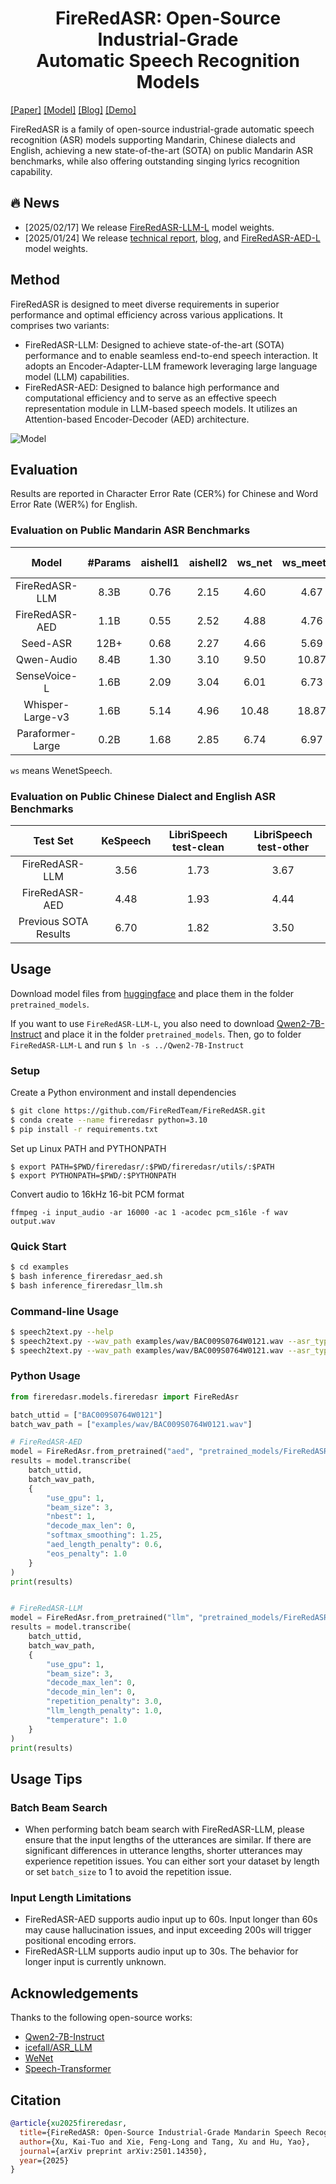 <div align="center">
<h1>FireRedASR: Open-Source Industrial-Grade
<br>
Automatic Speech Recognition Models</h1>

</div>

[[Paper]](https://arxiv.org/pdf/2501.14350)
[[Model]](https://huggingface.co/fireredteam)
[[Blog]](https://fireredteam.github.io/demos/firered_asr/)
[[Demo]](https://huggingface.co/spaces/FireRedTeam/FireRedASR)

FireRedASR is a family of open-source industrial-grade automatic speech recognition (ASR) models supporting Mandarin, Chinese dialects and English, achieving a new state-of-the-art (SOTA) on public Mandarin ASR benchmarks, while also offering outstanding singing lyrics recognition capability.


## 🔥 News
- [2025/02/17] We release [FireRedASR-LLM-L](https://huggingface.co/fireredteam/FireRedASR-LLM-L/tree/main) model weights.
- [2025/01/24] We release [technical report](https://arxiv.org/pdf/2501.14350), [blog](https://fireredteam.github.io/demos/firered_asr/), and [FireRedASR-AED-L](https://huggingface.co/fireredteam/FireRedASR-AED-L/tree/main) model weights.


## Method

FireRedASR is designed to meet diverse requirements in superior performance and optimal efficiency across various applications. It comprises two variants:
- FireRedASR-LLM: Designed to achieve state-of-the-art (SOTA) performance and to enable seamless end-to-end speech interaction. It adopts an Encoder-Adapter-LLM framework leveraging large language model (LLM) capabilities.
- FireRedASR-AED: Designed to balance high performance and computational efficiency and to serve as an effective speech representation module in LLM-based speech models. It utilizes an Attention-based Encoder-Decoder (AED) architecture.

![Model](/assets/FireRedASR_model.png)


## Evaluation
Results are reported in Character Error Rate (CER%) for Chinese and Word Error Rate (WER%) for English.

### Evaluation on Public Mandarin ASR Benchmarks
| Model            | #Params | aishell1 | aishell2 | ws\_net  | ws\_meeting | Average-4 |
|:----------------:|:-------:|:--------:|:--------:|:--------:|:-----------:|:---------:|
| FireRedASR-LLM   | 8.3B | 0.76 | 2.15 | 4.60 | 4.67 | 3.05 |
| FireRedASR-AED   | 1.1B | 0.55 | 2.52 | 4.88 | 4.76 | 3.18 |
| Seed-ASR         | 12B+ | 0.68 | 2.27 | 4.66 | 5.69 | 3.33 |
| Qwen-Audio       | 8.4B | 1.30 | 3.10 | 9.50 | 10.87 | 6.19 |
| SenseVoice-L     | 1.6B | 2.09 | 3.04 | 6.01 | 6.73 | 4.47 |
| Whisper-Large-v3 | 1.6B | 5.14 | 4.96 | 10.48 | 18.87 | 9.86 |
| Paraformer-Large | 0.2B | 1.68 | 2.85 | 6.74 | 6.97 | 4.56 |

`ws` means WenetSpeech.

### Evaluation on Public Chinese Dialect and English ASR Benchmarks
|Test Set       | KeSpeech | LibriSpeech test-clean | LibriSpeech test-other  |
| :------------:| :------: | :--------------------: | :----------------------:|
|FireRedASR-LLM | 3.56 | 1.73 | 3.67 |
|FireRedASR-AED | 4.48 | 1.93 | 4.44 |
|Previous SOTA Results | 6.70 | 1.82 | 3.50 |


## Usage
Download model files from [huggingface](https://huggingface.co/fireredteam) and place them in the folder `pretrained_models`.

If you want to use `FireRedASR-LLM-L`, you also need to download [Qwen2-7B-Instruct](https://huggingface.co/Qwen/Qwen2-7B-Instruct) and place it in the folder `pretrained_models`. Then, go to folder `FireRedASR-LLM-L` and run `$ ln -s ../Qwen2-7B-Instruct`


### Setup
Create a Python environment and install dependencies
```bash
$ git clone https://github.com/FireRedTeam/FireRedASR.git
$ conda create --name fireredasr python=3.10
$ pip install -r requirements.txt
```

Set up Linux PATH and PYTHONPATH
```
$ export PATH=$PWD/fireredasr/:$PWD/fireredasr/utils/:$PATH
$ export PYTHONPATH=$PWD/:$PYTHONPATH
```

Convert audio to 16kHz 16-bit PCM format
```
ffmpeg -i input_audio -ar 16000 -ac 1 -acodec pcm_s16le -f wav output.wav
```

### Quick Start
```bash
$ cd examples
$ bash inference_fireredasr_aed.sh
$ bash inference_fireredasr_llm.sh
```

### Command-line Usage
```bash
$ speech2text.py --help
$ speech2text.py --wav_path examples/wav/BAC009S0764W0121.wav --asr_type "aed" --model_dir pretrained_models/FireRedASR-AED-L
$ speech2text.py --wav_path examples/wav/BAC009S0764W0121.wav --asr_type "llm" --model_dir pretrained_models/FireRedASR-LLM-L
```

### Python Usage
```python
from fireredasr.models.fireredasr import FireRedAsr

batch_uttid = ["BAC009S0764W0121"]
batch_wav_path = ["examples/wav/BAC009S0764W0121.wav"]

# FireRedASR-AED
model = FireRedAsr.from_pretrained("aed", "pretrained_models/FireRedASR-AED-L")
results = model.transcribe(
    batch_uttid,
    batch_wav_path,
    {
        "use_gpu": 1,
        "beam_size": 3,
        "nbest": 1,
        "decode_max_len": 0,
        "softmax_smoothing": 1.25,
        "aed_length_penalty": 0.6,
        "eos_penalty": 1.0
    }
)
print(results)


# FireRedASR-LLM
model = FireRedAsr.from_pretrained("llm", "pretrained_models/FireRedASR-LLM-L")
results = model.transcribe(
    batch_uttid,
    batch_wav_path,
    {
        "use_gpu": 1,
        "beam_size": 3,
        "decode_max_len": 0,
        "decode_min_len": 0,
        "repetition_penalty": 3.0,
        "llm_length_penalty": 1.0,
        "temperature": 1.0
    }
)
print(results)
```

## Usage Tips
### Batch Beam Search
- When performing batch beam search with FireRedASR-LLM, please ensure that the input lengths of the utterances are similar. If there are significant differences in utterance lengths, shorter utterances may experience repetition issues. You can either sort your dataset by length or set `batch_size` to 1 to avoid the repetition issue.

### Input Length Limitations
- FireRedASR-AED supports audio input up to 60s. Input longer than 60s may cause hallucination issues, and input exceeding 200s will trigger positional encoding errors.
- FireRedASR-LLM supports audio input up to 30s. The behavior for longer input is currently unknown.


## Acknowledgements
Thanks to the following open-source works:
- [Qwen2-7B-Instruct](https://huggingface.co/Qwen/Qwen2-7B-Instruct)
- [icefall/ASR_LLM](https://github.com/k2-fsa/icefall/tree/master/egs/speech_llm/ASR_LLM)
- [WeNet](https://github.com/wenet-e2e/wenet)
- [Speech-Transformer](https://github.com/kaituoxu/Speech-Transformer)


## Citation
```bibtex
@article{xu2025fireredasr,
  title={FireRedASR: Open-Source Industrial-Grade Mandarin Speech Recognition Models from Encoder-Decoder to LLM Integration},
  author={Xu, Kai-Tuo and Xie, Feng-Long and Tang, Xu and Hu, Yao},
  journal={arXiv preprint arXiv:2501.14350},
  year={2025}
}
```
